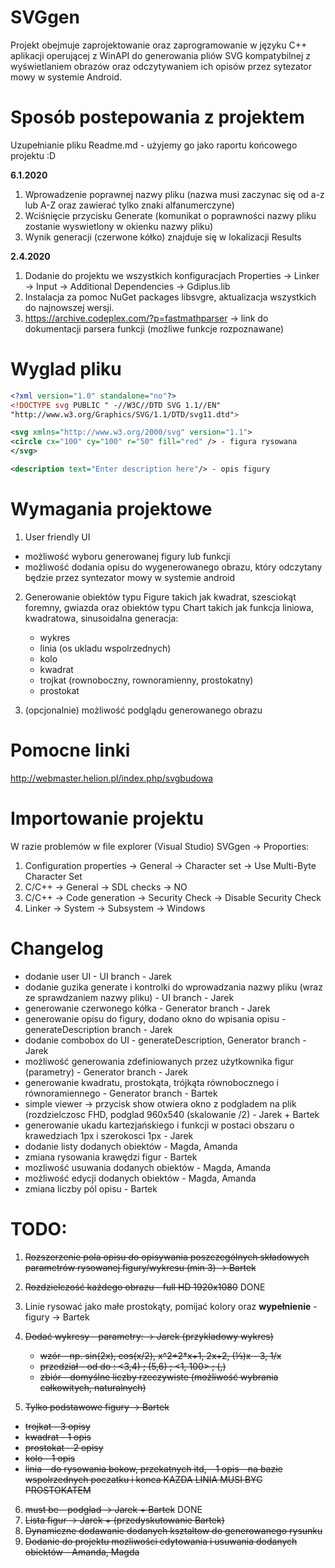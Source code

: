 # SVGgen

Projekt obejmuje zaprojektowanie oraz zaprogramowanie w języku C++ aplikacji operującej z WinAPI do generowania pliów SVG kompatybilnej z wyświetlaniem obrazów oraz odczytywaniem ich opisów przez sytezator mowy w systemie Android.

# Sposób postepowania z projektem

Uzupełnianie pliku Readme.md - użyjemy go jako raportu końcowego projektu :D

<b>6.1.2020</b>
1. Wprowadzenie poprawnej nazwy pliku (nazwa musi zaczynac się od a-z lub A-Z oraz zawierać tylko znaki alfanumerczyne)
2. Wciśnięcie przycisku Generate (komunikat o poprawności nazwy pliku zostanie wyswietlony w okienku nazwy pliku)
3. Wynik generacji (czerwone kółko) znajduje się w lokalizacji Results

<b>2.4.2020</b>
1. Dodanie do projektu we wszystkich konfiguracjach Properties -> Linker -> Input -> Additional Dependencies -> Gdiplus.lib
2. Instalacja za pomoc NuGet packages libsvgre, aktualizacja wszystkich do najnowszej wersji.
3. https://archive.codeplex.com/?p=fastmathparser -> link do dokumentacji parsera funkcji (możliwe funkcje rozpoznawane)

# Wyglad pliku
```xml
<?xml version="1.0" standalone="no"?>
<!DOCTYPE svg PUBLIC " -//W3C//DTD SVG 1.1//EN"
"http://www.w3.org/Graphics/SVG/1.1/DTD/svg11.dtd">

<svg xmlns="http://www.w3.org/2000/svg" version="1.1">
<circle cx="100" cy="100" r="50" fill="red" /> - figura rysowana
</svg>

<description text="Enter description here"/> - opis figury
```
# Wymagania projektowe

1. User friendly UI
  - możliwość wyboru generowanej figury lub funkcji
  - możliwość dodania opisu do wygenerowanego obrazu, który odczytany będzie przez syntezator mowy w systemie android
2. Generowanie obiektów typu Figure takich jak kwadrat, szesciokąt foremny, gwiazda oraz obiektów typu Chart takich jak funkcja liniowa, kwadratowa, sinusoidalna
  generacja:
    -	wykres
    -	linia (os ukladu wspolrzednych)
    -	kolo
    -	kwadrat
    -	trojkat (rownoboczny, rownoramienny, prostokatny)
    -	prostokat 

3. (opcjonalnie) możliwość podglądu generowanego obrazu

# Pomocne linki

http://webmaster.helion.pl/index.php/svgbudowa

# Importowanie projektu

W razie problemów w file explorer (Visual Studio) SVGgen -> Proporties:
  1. Configuration properties -> General -> Character set -> Use Multi-Byte Character Set
  2. C/C++ -> General -> SDL checks -> NO
  3. C/C++ -> Code generation -> Security Check -> Disable Security Check
  4. Linker -> System -> Subsystem -> Windows

# Changelog

  - dodanie user UI - UI branch - Jarek
  - dodanie guzika generate i kontrolki do wprowadzania nazwy pliku (wraz ze sprawdzaniem nazwy pliku) - UI branch - Jarek
  - generowanie czerwonego kółka - Generator branch - Jarek
  - generowanie opisu do figury, dodano okno do wpisania opisu - generateDescription branch - Jarek
  - dodanie combobox do UI - generateDescription, Generator branch - Jarek
  - możliwość generowania zdefiniowanych przez użytkownika figur (parametry) - Generator branch - Jarek
  - generowanie kwadratu, prostokąta, trójkąta równobocznego i równoramiennego - Generator branch - Bartek
  - simple viewer -> przycisk show otwiera okno z podgladem na plik (rozdzielczosc FHD, podglad 960x540 (skalowanie /2) - Jarek + Bartek
  - generowanie ukadu kartezjańskiego i funkcji w postaci obszaru o krawedziach 1px i szerokosci 1px - Jarek
  - dodanie listy dodanych obiektów - Magda, Amanda
  - zmiana rysowania krawędzi figur - Bartek
  - mozliwość usuwania dodanych obiektów - Magda, Amanda
  - możliwość edycji dodanych obiektów - Magda, Amanda
  - zmiana liczby pól opisu - Bartek
  
# TODO:
1. <s>Rozszerzenie pola opisu do opisywania poszczególnych składowych parametrów rysowanej figury/wykresu (min 3) -> Bartek</s>
2. <s>Rozdzielczość każdego obrazu - full HD 1920x1080</s> DONE
3. Linie rysować jako małe prostokąty, pomijać kolory oraz <b>wypełnienie</b> - figury -> Bartek
4. <s>Dodać wykresy - parametry: -> Jarek (przykladowy wykres)
    - wzór - np. sin(2x), cos(x/2), x^2+2*x+1, 2x+2, (⅓)x - 3, 1/x
    - przedział - od do : <3,4) ; (5,6) ; <1, 100> ; (,)
    - zbiór - domyślne liczby rzeczywiste (możliwość wybrania całkowitych, naturalnych)</s>

5. <s>Tylko podstawowe figury -> Bartek
  - trojkat - 3 opisy
  - kwadrat - 1 opis
  - prostokat - 2 opisy
  - kolo - 1 opis
  - linia - do rysowania bokow, przekatnych itd, - 1 opis - na bazie wspolrzednych poczatku i konca
  KAZDA LINIA MUSI BYC PROSTOKATEM</s>
6. <s>must be - podglad -> Jarek + Bartek</s> DONE
7. <s>Lista figur -> Jarek + (przedyskutowanie Bartek) </s>
8. <s>Dynamiczne dodawanie dodanych ksztaltow do generowanego rysunku</s>
9. <s>Dodanie do projektu mozliwości edytowania i usuwania dodanych obiektów - Amanda, Magda </s>
